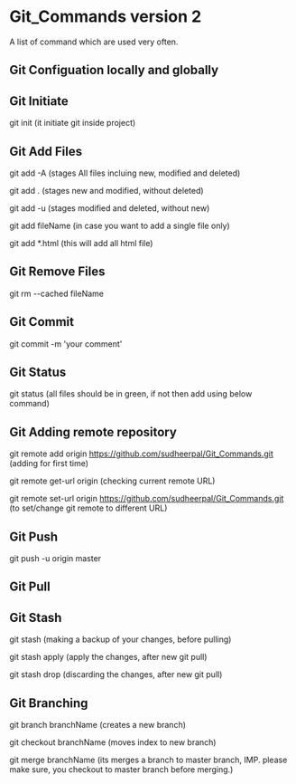 # Git_Commands version 2
A list of command which are used very often.



## Git Configuation locally and globally




## Git Initiate
git init   (it initiate git inside project)




## Git Add Files

git add -A    (stages All files incluing new, modified and deleted)

git add .     (stages new and modified, without deleted)

git add -u    (stages modified and deleted, without new)

git add fileName  (in case you want to add a single file only)

git add *.html  (this will add all html file)


## Git Remove Files
git rm --cached fileName



## Git Commit
git commit -m 'your comment'




## Git Status
git status   (all files should be in green, if not then add using below command)




## Git Adding remote repository
git remote add origin https://github.com/sudheerpal/Git_Commands.git      (adding for first time)

git remote get-url origin                                                  (checking current remote URL)

git remote set-url origin https://github.com/sudheerpal/Git_Commands.git  (to set/change git remote to different URL)




## Git Push
git push -u origin master




## Git Pull





## Git Stash
git stash (making a backup of your changes, before pulling)

git stash apply (apply the changes, after new git pull)

git stash drop  (discarding the changes, after new git pull)


## Git Branching
git branch branchName    (creates a new branch)

git checkout branchName  (moves index to new branch)

git merge branchName     (its merges a branch to master branch, IMP. please make sure, you checkout to master branch before merging.)
